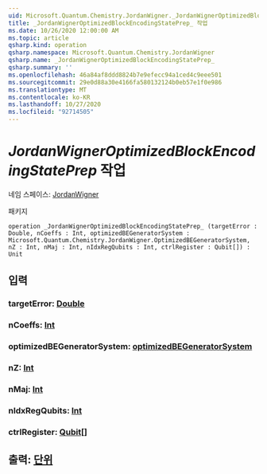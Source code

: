 ```yaml
---
uid: Microsoft.Quantum.Chemistry.JordanWigner._JordanWignerOptimizedBlockEncodingStatePrep_
title: _JordanWignerOptimizedBlockEncodingStatePrep_ 작업
ms.date: 10/26/2020 12:00:00 AM
ms.topic: article
qsharp.kind: operation
qsharp.namespace: Microsoft.Quantum.Chemistry.JordanWigner
qsharp.name: _JordanWignerOptimizedBlockEncodingStatePrep_
qsharp.summary: ''
ms.openlocfilehash: 46a84af8ddd8824b7e9efecc94a1ced4c9eee501
ms.sourcegitcommit: 29e0d88a30e4166fa580132124b0eb57e1f0e986
ms.translationtype: MT
ms.contentlocale: ko-KR
ms.lasthandoff: 10/27/2020
ms.locfileid: "92714505"
---
```

# <a name="_jordanwigneroptimizedblockencodingstateprep_-operation"></a>_JordanWignerOptimizedBlockEncodingStatePrep_ 작업

네임 스페이스: [JordanWigner](xref:Microsoft.Quantum.Chemistry.JordanWigner)

패키지 [](https://nuget.org/packages/)




```qsharp
operation _JordanWignerOptimizedBlockEncodingStatePrep_ (targetError : Double, nCoeffs : Int, optimizedBEGeneratorSystem : Microsoft.Quantum.Chemistry.JordanWigner.OptimizedBEGeneratorSystem, nZ : Int, nMaj : Int, nIdxRegQubits : Int, ctrlRegister : Qubit[]) : Unit
```


## <a name="input"></a>입력

### <a name="targeterror--double"></a>targetError: [Double](xref:microsoft.quantum.lang-ref.double)




### <a name="ncoeffs--int"></a>nCoeffs: [Int](xref:microsoft.quantum.lang-ref.int)




### <a name="optimizedbegeneratorsystem--optimizedbegeneratorsystem"></a>optimizedBEGeneratorSystem: [optimizedBEGeneratorSystem](xref:Microsoft.Quantum.Chemistry.JordanWigner.OptimizedBEGeneratorSystem)




### <a name="nz--int"></a>nZ: [Int](xref:microsoft.quantum.lang-ref.int)




### <a name="nmaj--int"></a>nMaj: [Int](xref:microsoft.quantum.lang-ref.int)




### <a name="nidxregqubits--int"></a>nIdxRegQubits: [Int](xref:microsoft.quantum.lang-ref.int)




### <a name="ctrlregister--qubit"></a>ctrlRegister: [Qubit](xref:microsoft.quantum.lang-ref.qubit)[]





## <a name="output--unit"></a>출력: [단위](xref:microsoft.quantum.lang-ref.unit)

